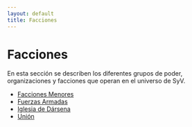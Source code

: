 ```yaml
---
layout: default
title: Facciones
---
```


# Facciones

En esta sección se describen los diferentes grupos de poder, organizaciones y facciones que operan en el universo de SyV.

*   [Facciones Menores](facciones-menores/__indice__.md)
*   [Fuerzas Armadas](fuerzas-armadas/__indice__.md)
*   [Iglesia de Dársena](iglesia-de-darsena/__indice__.md)
*   [Unión](union/__indice__.md) 


